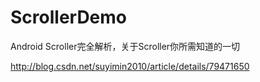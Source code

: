 # ScrollerDemo
Android Scroller完全解析，关于Scroller你所需知道的一切

http://blog.csdn.net/suyimin2010/article/details/79471650
